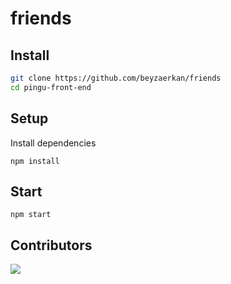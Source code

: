 # friends
## Install

```bash
git clone https://github.com/beyzaerkan/friends
cd pingu-front-end
```

## Setup
Install dependencies

`npm install`

## Start

`npm start`


## Contributors
<a href = "https://github.com/beyzaerkan/friends/graphs/contributors">
  <img src = "https://github.com/beyzaerkan/friends"/>
</a>


